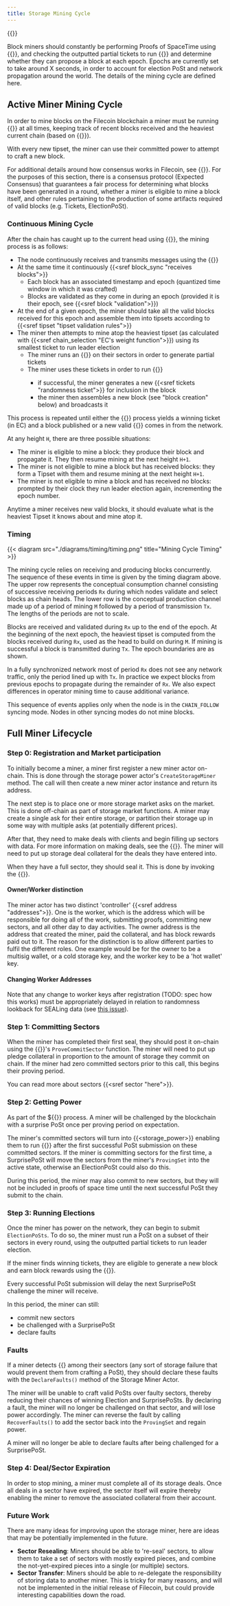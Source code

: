 ```yaml
---
title: Storage Mining Cycle
---
```

{{<label mining_cycle>}}

Block miners should constantly be performing Proofs of SpaceTime using {{<sref election_post>}}, and checking the outputted partial tickets to run {{<sref leader_election>}} and determine whether they can propose a block at each epoch. Epochs are currently set to take around X seconds, in order to account for election PoSt and network propagation around the world. The details of the mining cycle are defined here.

## Active Miner Mining Cycle

In order to mine blocks on the Filecoin blockchain a miner must be running {{<sref block_validation>}} at all times, keeping track of recent blocks received and the heaviest current chain (based on {{<sref expected_consensus>}}).

With every new tipset, the miner can use their committed power to attempt to craft a new block.

For additional details around how consensus works in Filecoin, see {{<sref expected_consensus>}}. For the purposes of this section, there is a consensus protocol (Expected Consensus) that guarantees a fair process for determining what blocks have been generated in a round, whether a miner is eligible to mine a block itself, and other rules pertaining to the production of some artifacts required of valid blocks (e.g. Tickets, ElectionPoSt).

### Continuous Mining Cycle

After the chain has caught up to the current head using {{<sref chain_sync>}}, the mining process is as follows:

- The node continuously receives and transmits messages using the {{<sref message_syncer>}}
- At the same time it continuously {{<sref block_sync "receives blocks">}}
    - Each block has an associated timestamp and epoch (quantized time window in which it was crafted)
    - Blocks are validated as they come in during an epoch (provided it is their epoch, see {{<sref block "validation">}})
- At the end of a given epoch, the miner should take all the valid blocks received for this epoch and assemble them into tipsets according to {{<sref tipset "tipset validation rules">}}
- The miner then attempts to mine atop the heaviest tipset (as calculated with {{<sref chain_selection "EC's weight function">}}) using its smallest ticket to run leader election
    - The miner runs an {{<sref election_post>}} on their sectors in order to generate partial tickets
    - The miner uses these tickets in order to run {{<sref leader_election>}}
        - if successful, the miner generates a new {{<sref tickets "randomness ticket">}} for inclusion in the block
        - the miner then assembles a new block (see "block creation" below) and broadcasts it

This process is repeated until either the {{<sref election_post>}} process yields a winning ticket (in EC) and a block published or a new valid {{<sref tipset>}} comes in from the network.

At any height `H`, there are three possible situations:

- The miner is eligible to mine a block: they produce their block and propagate it. They then resume mining at the next height `H+1`.
- The miner is not eligible to mine a block but has received blocks: they form a Tipset with them and resume mining at the next height `H+1`.
- The miner is not eligible to mine a block and has received no blocks: prompted by their clock they run leader election again, incrementing the epoch number.

Anytime a miner receives new valid blocks, it should evaluate what is the heaviest Tipset it knows about and mine atop it.

### Timing

{{< diagram src="./diagrams/timing/timing.png" title="Mining Cycle Timing" >}}

The mining cycle relies on receiving and producing blocks concurrently.  The sequence of these events in time is given by the timing diagram above.  The upper row represents the conceptual consumption channel consisting of successive receiving periods `Rx` during which nodes validate and select blocks as chain heads.  The lower row is the conceptual production channel made up of a period of mining `M` followed by a period of transmission `Tx`.  The lengths of the periods are not to scale.

Blocks are received and validated during `Rx` up to the end of the epoch.  At the beginning of the next epoch, the heaviest tipset is computed from the blocks received during `Rx`, used as the head to build on during `M`.  If mining is successful a block is transmitted during `Tx`.  The epoch boundaries are as shown.

In a fully synchronized network most of period `Rx` does not see any network traffic, only the period lined up with `Tx`.  In practice we expect blocks from previous epochs to propagate during the remainder of `Rx`.  We also expect differences in operator mining time to cause additional variance.

This sequence of events applies only when the node is in the `CHAIN_FOLLOW` syncing mode.  Nodes in other syncing modes do not mine blocks.

## Full Miner Lifecycle

### Step 0: Registration and Market participation

To initially become a miner, a miner first register a new miner actor on-chain. This is done through the storage power actor's `CreateStorageMiner` method. The call will then create a new miner actor instance and return its address.

The next step is to place one or more storage market asks on the market. This is done off-chain as part of storage market functions. A miner may create a single ask for their entire storage, or partition their storage up in some way with multiple asks (at potentially different prices).

After that, they need to make deals with clients and begin filling up sectors with data. For more information on making deals, see the {{<sref storage_market>}}. The miner will need to put up storage deal collateral for the deals they have entered into.

When they have a full sector, they should seal it. This is done by invoking the {{<sref sector_sealer>}}.

#### Owner/Worker distinction

The miner actor has two distinct 'controller' {{<sref address "addresses">}}. One is the worker, which is the address which will be responsible for doing all of the work, submitting proofs, committing new sectors, and all other day to day activities. The owner address is the address that created the miner, paid the collateral, and has block rewards paid out to it. The reason for the distinction is to allow different parties to fulfil the different roles. One example would be for the owner to be a multisig wallet, or a cold storage key, and the worker key to be a 'hot wallet' key.

#### Changing Worker Addresses

Note that any change to worker keys after registration (TODO: spec how this works) must be appropriately delayed in relation to randomness lookback for SEALing data (see [this issue](https://github.com/filecoin-project/specs/issues/415)).

### Step 1: Committing Sectors

When the miner has completed their first seal, they should post it on-chain using the {{<sref storage_miner_actor>}}'s `ProveCommitSector` function. The miner will need to put up pledge collateral in proportion to the amount of storage they commit on chain. If the miner had zero committed sectors prior to this call, this begins their proving period.

You can read more about sectors {{<sref sector "here">}}.

### Step 2: Getting Power

As part of the ${{<sref election-post>}} process. A miner will be challenged by the blockchain with a surprise PoSt once per proving period on expectation.

The miner's committed sectors will turn into {{<storage_power>}} enabling them to run {{<sref leader_election>}} after the first successful PoSt submission on these committed sectors. If the miner is committing sectors for the first time, a SurprisePoSt will move the sectors from the miner's `ProvingSet` into the active state, otherwise an ElectionPoSt could also do this.

During this period, the miner may also commit to new sectors, but they will not be included in proofs of space time until the next successful PoSt they submit to the chain.

### Step 3: Running Elections

Once the miner has power on the network, they can begin to submit `ElectionPoSts`. To do so, the miner must run a PoSt on a subset of their sectors in every round, using the outputted partial tickets to run leader election.

If the miner finds winning tickets, they are eligible to generate a new block and earn block rewards using the {{<sref block_producer>}}.

Every successful PoSt submission will delay the next SurprisePoSt challenge the miner will receive.

In this period, the miner can still:

- commit new sectors
- be challenged with a SurprisePoSt
- declare faults

### Faults

If a miner detects {{<sref storage_faults>} among their seectors (any sort of storage failure that would prevent them from crafting a PoSt), they should declare these faults with the `DeclareFaults()` method of the Storage Miner Actor. 

The miner will be unable to craft valid PoSts over faulty sectors, thereby reducing their chances of winning Election and SurprisePoSts. By declaring a fault, the miner will no longer be challenged on that sector, and will lose power accordingly. The miner can reverse the fault by calling `RecoverFaults()` to add the sector back into the `ProvingSet` and regain power.

A miner will no longer be able to declare faults after being challenged for a SurprisePoSt.

### Step 4: Deal/Sector Expiration

In order to stop mining, a miner must complete all of its storage deals. Once all deals in a sector have expired, the sector itself will expire thereby enabling the miner to remove the associated collateral from their account.

### Future Work

There are many ideas for improving upon the storage miner, here are ideas that may be potentially implemented in the future.

- **Sector Resealing**: Miners should be able to 're-seal' sectors, to allow them to take a set of sectors with mostly expired pieces, and combine the not-yet-expired pieces into a single (or multiple) sectors.
- **Sector Transfer**: Miners should be able to re-delegate the responsibility of storing data to another miner. This is tricky for many reasons, and will not be implemented in the initial release of Filecoin, but could provide interesting capabilities down the road.
